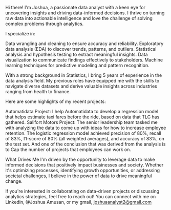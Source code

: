 
Hi there! I'm Joshua, a passionate data analyst with a keen eye for uncovering insights and driving data-informed decisions. I thrive on turning raw data into actionable intelligence and love the challenge of solving complex problems through analytics.

I specialize in:

Data wrangling and cleaning to ensure accuracy and reliability.
Exploratory data analysis (EDA) to discover trends, patterns, and outliers.
Statistical analysis and hypothesis testing to extract meaningful insights.
Data visualization to communicate findings effectively to stakeholders.
Machine learning techniques for predictive modeling and pattern recognition.

With a strong background in Statistics, I bring 5 years of experience in the data analysis field. My previous roles have equipped me with the skills to navigate diverse datasets and derive valuable insights across industries ranging from health to finance.

Here are some highlights of my recent projects:

Automatidata Project: I help Automatidata to develop a regression model that helps estimate taxi fares before the ride, based on data that TLC has gathered.
Salifort Motors Project: The senior leadership team tasked me with analyzing the data to come up with ideas for how to increase employee retention. The logistic regression model achieved precision of 80%, recall of 83%, f1-score of 80% (all weighted averages), and accuracy of 83%, on the test set. And one of the conclusion that was derived from the analysis is to Cap the number of projects that employees can work on.

What Drives Me
I'm driven by the opportunity to leverage data to make informed decisions that positively impact businesses and society. Whether it's optimizing processes, identifying growth opportunities, or addressing societal challenges, I believe in the power of data to drive meaningful change.

If you're interested in collaborating on data-driven projects or discussing analytics strategies, feel free to reach out! You can connect with me on Linkedin, @Joshua Amusan, or my gmail, joshuaanalyst2@gmail.com
